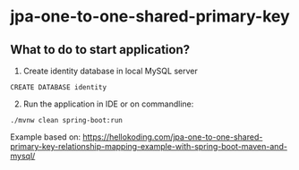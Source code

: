 # jpa-one-to-one-shared-primary-key

## What to do to start application?
1. Create identity database in local MySQL server

`CREATE DATABASE identity`

2. Run the application in IDE or on commandline:

`./mvnw clean spring-boot:run`

Example based on: https://hellokoding.com/jpa-one-to-one-shared-primary-key-relationship-mapping-example-with-spring-boot-maven-and-mysql/